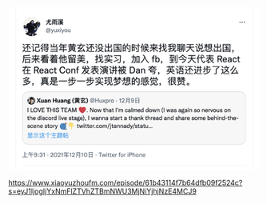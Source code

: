 ![](https://github.com/exposir/beds/blob/main/v2-5089e8f68ea86e9d70fd77d283f90a7e_b.png?raw=true)

https://www.xiaoyuzhoufm.com/episode/61b43114f7b64dfb09f2524c?s=eyJ1IjogIjYxNmFlZTVhZTBmNWU3MjNiYjhjNzE4MCJ9
